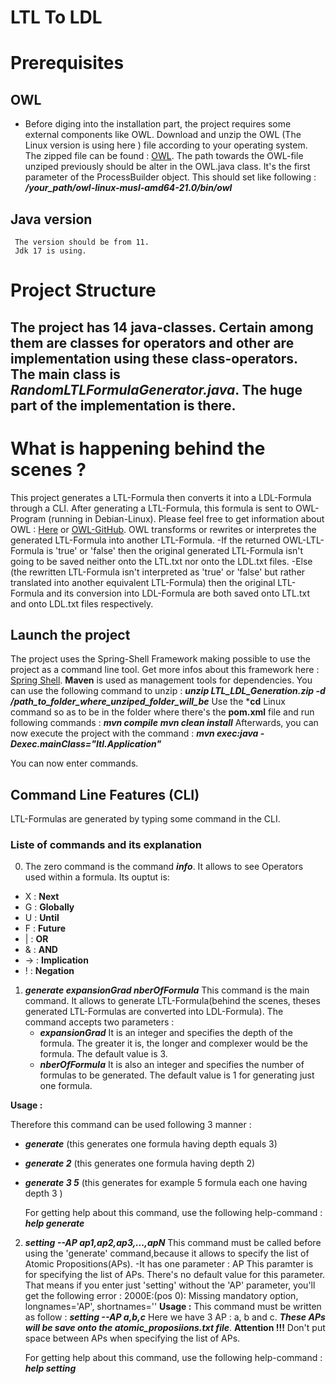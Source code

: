 # LTL To LDL
# Prerequisites
## OWL
- Before diging into the installation part, the project requires some external components like OWL.
Download and unzip the OWL (The Linux version  is using here ) file according to your operating system. The zipped file can be found : [OWL](https://owl.model.in.tum.de/).
The path towards the  OWL-file unziped previously should be alter   in the OWL.java class. It's the first parameter of the ProcessBuilder object.
This should set like following : ***/your_path/owl-linux-musl-amd64-21.0/bin/owl***


##  Java version
     The version should be from 11. 
     Jdk 17 is using.
# Project Structure
The project has 14 java-classes. Certain among them are classes for operators and other are implementation using these class-operators.
The main class is ***RandomLTLFormulaGenerator.java***. The huge part of the implementation is there.
- 


# What is  happening  behind the scenes ?
This project generates a LTL-Formula then converts it  into a LDL-Formula through a CLI.
After generating a LTL-Formula, this formula is sent to OWL-Program (running in Debian-Linux). Please feel free to get information about  OWL : [Here](https://owl.model.in.tum.de/) or [OWL-GitHub](https://github.com/owl-toolkit/owl).
OWL transforms or rewrites or interpretes  the generated LTL-Formula into another LTL-Formula.
-If the returned OWL-LTL-Formula is 'true' or 'false'  then 
the original generated LTL-Formula isn't going to be saved neither onto the LTL.txt nor onto the LDL.txt files.
-Else (the rewritten LTL-Formula isn't interpreted as 'true' or 'false' but rather translated into another equivalent LTL-Formula) then
the original LTL-Formula and its conversion into LDL-Formula are both saved onto LTL.txt and onto LDL.txt files respectively.

## Launch the project
The project uses the Spring-Shell Framework making possible to use the project as a command line tool. Get more infos about this framework here : [Spring Shell](https://spring.io/projects/spring-shell).
**Maven** is used as  management tools for dependencies. 
You can use the following command to unzip : ***unzip LTL_LDL_Generation.zip -d /path_to_folder_where_unziped_folder_will_be***
Use the ***cd** Linux command so as to be in the folder where there's the **pom.xml** file and run following commands :
***mvn compile***
***mvn clean install***
Afterwards, you can now execute the project with the command :     ***mvn exec:java -Dexec.mainClass="ltl.Application"***

You can now enter  commands.

## Command Line Features (CLI)
LTL-Formulas are generated by typing some command in the CLI.
### Liste of commands and its explanation

0. The zero command is the command ***info***. It allows to see Operators used within a formula. Its ouptut is:
   
 * X : **Next**
 * G : **Globally**
 * U : **Until**
 * F : **Future**
 * | : **OR**
 * & : **AND**
 * -> : **Implication**
 * ! : **Negation**

   
1. ***generate expansionGrad nberOfFormula***
   This command is the main command. It allows to generate LTL-Formula(behind the scenes, theses generated LTL-Formulas are converted into LDL-Formula).
   The command accepts two parameters :
   - ***expansionGrad***
     It is an integer and specifies the depth of the formula. The greater it is, the longer and complexer would be the formula.
     The default value is 3.
   - ***nberOfFormula***
     It is also  an integer and specifies the number of formulas to be generated.
     The default value is 1 for generating just one formula.

  **Usage :**
  
   Therefore this command can be used following 3 manner :
   - ***generate***    (this generates one formula having depth equals 3)
   - ***generate 2***  (this generates one formula having depth 2)
   - ***generate 3 5*** (this generates for example  5 formula each one having depth 3 )

     For getting help about this command, use the following help-command : ***help generate***

2. ***setting --AP ap1,ap2,ap3,...,apN***
   This command must be called before using the 'generate' command,because it allows to specify the list of Atomic Propositions(APs).
   -It has one parameter : AP
   This paramter is for specifying the list of APs.
   There's no default value for this parameter. That means if you enter just 'setting' without the 'AP' parameter, you'll get the following error : 2000E:(pos 0): Missing mandatory option, longnames='AP', shortnames=''
**Usage :**
   This command must be written as follow :
   ***setting --AP a,b,c***
   Here we have 3 AP : a, b and c. ***These APs will be save onto the atomic_proposiions.txt file***.
   **Attention !!!**
   Don't put space between APs when specifying the list of APs.

   For getting help about this command, use the following help-command : ***help setting***



   
   
